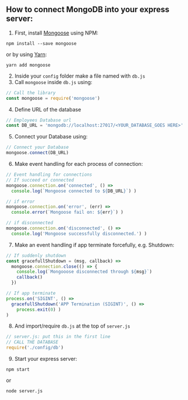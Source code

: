 ## How to connect MongoDB into your express server:

1. First, install [Mongoose](https://github.com/Automattic/mongoose/) using NPM:
```
npm install --save mongoose
```
or by using [Yarn](https://github.com/yarnpkg/yarn):
```
yarn add mongoose
```
2. Inside your `config` folder make a file named with `db.js`
3. Call `mongoose` inside `db.js` using:
```js
// Call the library
const mongoose = require('mongoose')
```
4. Define URL of the database
```js
// Employees Database url
const DB_URL = 'mongodb://localhost:27017/<YOUR_DATABASE_GOES HERE>'
```
5. Connect your Database using:
```js
// Connect your Database
mongoose.connect(DB_URL)
```
6. Make event handling for each process of connection:
```js
// Event handling for connections
// If succeed or connected
mongoose.connection.on('connected', () =>
  console.log(`Mongoose connected to ${DB_URL}`) )

// if error
mongoose.connection.on('error', (err) =>
  console.error(`Mongoose fail on: ${err}`) )

// if disconnected
mongoose.connection.on('disconnected', () =>
  console.log('Mongoose successfully disconnected.') )
```
7. Make an event handling if app terminate forcefully, e.g. Shutdown:
```js
// If suddenly shutdown
const gracefullShutdown = (msg, callback) =>
  mongoose.connection.close(() => {
    console.log(`Mongooose disconnected through ${msg}`)
    callback()
  })

// If app terminate
process.on('SIGINT', () =>
  gracefullShutdown('APP Termination (SIGINT)', () =>
    process.exit(0) )
)
```
8. And import/require `db.js` at the top of `server.js`
```js
// server.js: put this in the first line
// CALL THE DATABASE
require('./config/db')

```
9. Start your express server:
```
npm start
```
or
```
node server.js
```